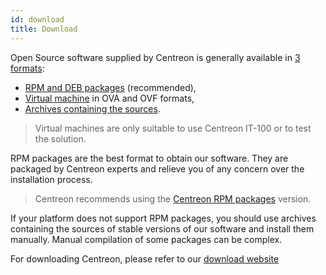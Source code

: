 ```yaml
---
id: download
title: Download
---
```


Open Source software supplied by Centreon is generally available in [3 formats](../installation/compatibility.md#operating-systems):

* [RPM and DEB packages](https://download.centreon.com) (recommended),
* [Virtual machine](https://download.centreon.com) in OVA and OVF formats,
* [Archives containing the sources](https://download.centreon.com).

> Virtual machines are only suitable to use Centreon IT-100 or to test the solution.

RPM packages are the best format to obtain our software. They are packaged by Centreon experts and relieve
you of any concern over the installation process.

> Centreon recommends using the [Centreon RPM packages](installation-of-a-central-server/using-packages.md) version.

If your platform does not support RPM packages, you should use archives containing the sources of stable versions of
our software and install them manually. Manual compilation of some packages can be complex.

For downloading Centreon, please refer to our [download website](https://download.centreon.com)
